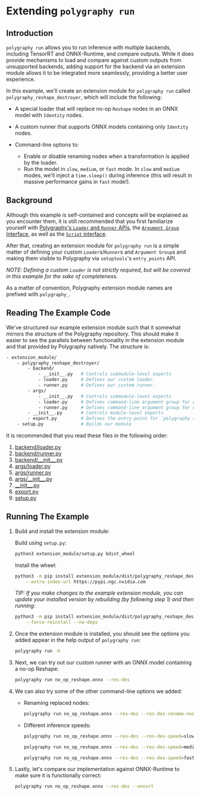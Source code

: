 # Extending `polygraphy run`

## Introduction

`polygraphy run` allows you to run inference with multiple backends, including TensorRT and ONNX-Runtime, and compare outputs.
While it does provide mechanisms to load and compare against custom outputs from unsupported backends,
adding support for the backend via an extension module allows it to be integrated more seamlessly,
providing a better user experience.

In this example, we'll create an extension module for `polygraphy run` called `polygraphy_reshape_destroyer`,
which will include the following:

- A special loader that will replace no-op `Reshape` nodes in an ONNX model with `Identity` nodes.

- A custom runner that supports ONNX models containing only `Identity` nodes.

- Command-line options to:
    - Enable or disable renaming nodes when a transformation is applied by the loader.
    - Run the model in `slow`, `medium`, or `fast` mode.
        In `slow` and `medium` modes, we'll inject a `time.sleep()` during inference
        (this will result in massive performance gains in `fast` mode!).

## Background

Although this example is self-contained and concepts will be explained as you encounter them, it is still
recommended that you first familiarize yourself with
[Polygraphy's `Loader` and `Runner` APIs](../../../polygraphy/README.md),
the [`Argument Group` Interface](../../../polygraphy/tools/args/README.md),
as well as the [`Script` interface](../../../polygraphy/tools/script.py).

After that, creating an extension module for `polygraphy run` is a simple matter of defining your
custom `Loader`s/`Runner`s and `Argument Group`s and making them visible to Polygraphy via
`setuptools`'s `entry_points` API.

*NOTE: Defining a custom `Loader` is not strictly required, but will be covered in this example for the sake of completeness.*

As a matter of convention, Polygraphy extension module names are prefixed with `polygraphy_`.

## Reading The Example Code

We've structured our example extension module such that it somewhat mirrors the structure of the Polygraphy repository.
This should make it easier to see the parallels between functionality in the extension module and that provided by Polygraphy natively.
The structure is:
<!-- Polygraphy Test: Ignore Start -->
```bash
- extension_module/
    - polygraphy_reshape_destroyer/
        - backend/
            - __init__.py   # Controls submodule-level exports
            - loader.py     # Defines our custom loader.
            - runner.py     # Defines our custom runner.
        - args/
            - __init__.py   # Controls submodule-level exports
            - loader.py     # Defines command-line argument group for our custom loader.
            - runner.py     # Defines command-line argument group for our custom runner.
        - __init__.py       # Controls module-level exports
        - export.py         # Defines the entry-point for `polygraphy run`.
    - setup.py              # Builds our module
```
<!-- Polygraphy Test: Ignore End -->

It is recommended that you read these files in the following order:

1. [backend/loader.py](./extension_module/polygraphy_reshape_destroyer/backend/loader.py)
2. [backend/runner.py](./extension_module/polygraphy_reshape_destroyer/backend/runner.py)
3. [backend/\_\_init\_\_.py](./extension_module/polygraphy_reshape_destroyer/backend/__init__.py)
4. [args/loader.py](./extension_module/polygraphy_reshape_destroyer/args/loader.py)
5. [args/runner.py](./extension_module/polygraphy_reshape_destroyer/args/runner.py)
6. [args/\_\_init\_\_.py](./extension_module/polygraphy_reshape_destroyer/args/__init__.py)
7. [\_\_init\_\_.py](./extension_module/polygraphy_reshape_destroyer/__init__.py)
8. [export.py](./extension_module/polygraphy_reshape_destroyer/export.py)
9. [setup.py](./extension_module/setup.py)


## Running The Example

1. Build and install the extension module:

    Build using `setup.py`:

    ```bash
    python3 extension_module/setup.py bdist_wheel
    ```

    Install the wheel:

    <!-- Polygraphy Test
        *NOTE: For tests, 'protobuf==3.19.4 onnx==1.10.0' is required to work around compatibility*
            *breakages in more recent versions of protobuf*
        ```bash
        python3 -m pip install protobuf==3.19.4 onnx==1.10.0
        ```
     Polygraphy Test -->

    ```bash
    python3 -m pip install extension_module/dist/polygraphy_reshape_destroyer-0.0.1-py3-none-any.whl \
        --extra-index-url https://pypi.ngc.nvidia.com
    ```

    *TIP: If you make changes to the example extension module, you can update your installed version by*
    *rebuilding (by following step 1) and then running:*

    ```bash
    python3 -m pip install extension_module/dist/polygraphy_reshape_destroyer-0.0.1-py3-none-any.whl \
        --force-reinstall --no-deps
    ```

2. Once the extension module is installed, you should see the options you added appear in the help output
    of `polygraphy run`:

    ```bash
    polygraphy run -h
    ```

3. Next, we can try out our custom runner with an ONNX model containing a no-op Reshape:

    ```bash
    polygraphy run no_op_reshape.onnx --res-des
    ```

4. We can also try some of the other command-line options we added:

    - Renaming replaced nodes:

        ```bash
        polygraphy run no_op_reshape.onnx --res-des --res-des-rename-nodes
        ```

    - Different inference speeds:

        ```bash
        polygraphy run no_op_reshape.onnx --res-des --res-des-speed=slow
        ```

        ```bash
        polygraphy run no_op_reshape.onnx --res-des --res-des-speed=medium
        ```

        ```bash
        polygraphy run no_op_reshape.onnx --res-des --res-des-speed=fast
        ```

5. Lastly, let's compare our implementation against ONNX-Runtime to make sure it is functionally correct:

    ```bash
    polygraphy run no_op_reshape.onnx --res-des --onnxrt
    ```
